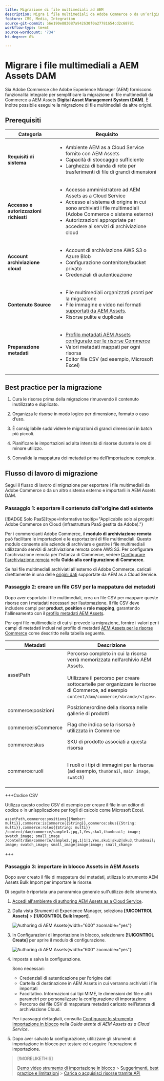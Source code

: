 ```yaml
---
title: Migrazione di file multimediali ad AEM
description: Migra i file multimediali da Adobe Commerce o da un’origine esterna a AEM Assets DAM.
feature: CMS, Media, Integration
source-git-commit: b6e190e883087a942630f0a27781654cd2c68781
workflow-type: tm+mt
source-wordcount: '734'
ht-degree: 0%

---
```



# Migrare i file multimediali a AEM Assets DAM

Sia Adobe Commerce che Adobe Experience Manager (AEM) forniscono funzionalità integrate per semplificare la migrazione di file multimediali da Commerce a AEM Assets **Digital Asset Management System (DAM)**. È inoltre possibile eseguire la migrazione di file multimediali da altre origini.

## Prerequisiti

| Categoria | Requisito |
|----------|-------------|
| **Requisiti di sistema** | <ul><li>Ambiente AEM as a Cloud Service fornito con AEM Assets</li><li>Capacità di stoccaggio sufficiente</li><li>Larghezza di banda di rete per trasferimenti di file di grandi dimensioni</li></ul> |
| **Accesso e autorizzazioni richiesti** | <ul><li>Accesso amministratore ad AEM Assets as a Cloud Service</li><li>Accesso al sistema di origine in cui sono archiviati i file multimediali (Adobe Commerce o sistema esterno)</li><li>Autorizzazioni appropriate per accedere ai servizi di archiviazione cloud</li></ul> |
| **Account archiviazione cloud** | <ul><li>Account di archiviazione AWS S3 o Azure Blob</li><li>Configurazione contenitore/bucket privato</li><li>Credenziali di autenticazione</li></ul> |
| **Contenuto Source** | <ul><li>File multimediali organizzati pronti per la migrazione</li><li>File immagine e video nei formati <a href="https://experienceleague.adobe.com/en/docs/experience-manager-cloud-service/content/assets/file-format-support#image-formats"> supportati da AEM Assets</a>.</li><li>Risorse pulite e duplicate</li></li> |
| **Preparazione metadati** | <ul><li><a href="https://experienceleague.adobe.com/en/docs/commerce-admin/content-design/aem-asset-management/getting-started/aem-assets-configure-aem">Profilo metadati AEM Assets configurato per le risorse Commerce</a></li><li>Valori metadati mappati per ogni risorsa</li><li>Editor file CSV (ad esempio, Microsoft Excel)</li></ul> |

## Best practice per la migrazione

1. Cura le risorse prima della migrazione rimuovendo il contenuto inutilizzato e duplicato.

1. Organizza le risorse in modo logico per dimensione, formato o caso d’uso.

1. È consigliabile suddividere le migrazioni di grandi dimensioni in batch più piccoli.

1. Pianificare le importazioni ad alta intensità di risorse durante le ore di minore utilizzo.

1. Convalida la mappatura dei metadati prima dell’importazione completa.

## Flusso di lavoro di migrazione

Segui il flusso di lavoro di migrazione per esportare i file multimediali da Adobe Commerce o da un altro sistema esterno e importarli in AEM Assets DAM.

### Passaggio 1: esportare il contenuto dall&#39;origine dati esistente

[!BADGE Solo PaaS]{type=Informative tooltip="Applicabile solo ai progetti Adobe Commerce on Cloud (infrastruttura PaaS gestita da Adobe)."}

Per i commercianti Adobe Commerce, il **modulo di archiviazione remota** può facilitare le importazioni e le esportazioni di file multimediali. Questo modulo consente alle aziende di archiviare e gestire i file multimediali utilizzando servizi di archiviazione remota come AWS S3. Per configurare l&#39;archiviazione remota per l&#39;istanza di Commerce, vedere [Configurare l&#39;archiviazione remota](https://experienceleague.adobe.com/en/docs/commerce-operations/configuration-guide/storage/remote-storage/remote-storage-aws-s3) nella **Guida alla configurazione di Commerce**.

Se hai file multimediali archiviati all&#39;esterno di Adobe Commerce, caricali direttamente in una delle [origini dati](https://experienceleague.adobe.com/en/docs/experience-manager-cloud-service/content/assets/assets-view/bulk-import-assets-view#prerequisites) supportate da AEM as a Cloud Service.

### Passaggio 2: creare un file CSV per la mappatura dei metadati

Dopo aver esportato i file multimediali, crea un file CSV per mappare queste risorse con i metadati necessari per l’automazione. Il file CSV deve includere campi per **product**, **position** e **role mapping**, garantendo l&#39;allineamento con il [profilo metadati AEM Assets](configure-aem.md#configure-a-metadata-profile).

Per ogni file multimediale di cui si prevede la migrazione, fornire i valori per i campi di metadati inclusi nel profilo di metadati [AEM Assets per le risorse Commerce](configure-aem.md) come descritto nella tabella seguente.

| Metadati | Descrizione | Valore |
|-------|-------------|--------|
| assetPath | Percorso completo in cui la risorsa verrà memorizzata nell’archivio AEM Assets.<br><br>Utilizzare il percorso per creare sottocartelle per organizzare le risorse di Commerce, ad esempio `content/dam/commerce/<brand>/<type>`. | `/content/dam/commerce/<sub-folder>/..<filename>` |
| commerce:posizioni | Posizione/ordine della risorsa nelle gallerie di prodotti | Più valori numerici separati da barre verticali (vedere file csv) |
| commerce:isCommerce | Flag che indica se la risorsa è utilizzata in Commerce | `Yes` |
| commerce:skus | SKU di prodotto associati a questa risorsa | Più valori stringa separati da barre verticali (vedere file csv) |
| commerce:ruoli | I ruoli o i tipi di immagini per la risorsa (ad esempio, `thumbnail`, `main image`, `swatch`) | Più valori separati da punto e virgola (ad esempio, &quot;miniatura; immagine; swatch_image; small_image&quot;) |

+++Codice CSV

Utilizza questo codice CSV di esempio per creare il file in un editor di codice o in un’applicazione per fogli di calcolo come Microsoft Excel.

```csv
assetPath,commerce:positions{{Number: multi}},commerce:isCommerce{{String}},commerce:skus{{String: multi}},commerce:roles{{String: multi}}
/content/dam/commerce/sample1.jpg,1,Yes,sku1,thumbnail; image; swatch_image; small_image
/content/dam/commerce/sample2.jpg,1|1|1,Yes,sku1|sku2|sku3,thumbnail; image; swatch_image; small_image|image|image; small_change
```

+++

### Passaggio 3: importare in blocco Assets in AEM Assets

Dopo aver creato il file di mappatura dei metadati, utilizza lo strumento AEM Assets Bulk Import per importare le risorse.

Di seguito è riportata una panoramica generale sull&#39;utilizzo dello strumento.

1. [Accedi all&#39;ambiente di authoring AEM Assets as a Cloud Service](https://experienceleague.adobe.com/en/docs/experience-manager-cloud-service/content/onboarding/journey/aem-users#login-aem).

1. Dalla vista Strumenti di Experience Manager, seleziona **[!UICONTROL Assets]** > **[!UICONTROL Bulk Import]**.

   ![Authoring di AEM Assets](../assets/aem-assets-bulk-import-selection.png){width="600" zoomable="yes"}

1. In Configurazioni di importazione in blocco, selezionare **[!UICONTROL Create]** per aprire il modulo di configurazione.

   ![Authoring di AEM Assets](../assets/aem-assets-bulk-import-configuration.png){width="600" zoomable="yes"}

1. Imposta e salva la configurazione.

   Sono necessari:

   * Credenziali di autenticazione per l’origine dati
   * Cartella di destinazione in AEM Assets in cui verranno archiviati i file importati
   * Facoltativo. Informazioni sui tipi MIME, le dimensioni del file e altri parametri per personalizzare la configurazione di importazione
   * Percorso del file CSV di mappatura metadati caricato nell’istanza di archiviazione Cloud.

   Per i passaggi dettagliati, consulta [Configurare lo strumento Importazione in blocco](https://experienceleague.adobe.com/en/docs/experience-manager-cloud-service/content/assets/manage/add-assets#configure-bulk-ingestor-tool) nella *Guida utente di AEM Assets as a Cloud Service*.

1. Dopo aver salvato la configurazione, utilizzare gli strumenti di importazione in blocco per testare ed eseguire l&#39;operazione di importazione.

>[!MORELIKETHIS]
>
> [Demo video strumento di importazione in blocco](https://experienceleague.adobe.com/en/docs/experience-manager-cloud-service/content/assets/manage/add-assets#asset-bulk-ingestor)
> &#x200B;> [Suggerimenti, best practice e limitazioni](https://experienceleague.adobe.com/en/docs/experience-manager-cloud-service/content/assets/manage/add-assets#tips-limitations)
> &#x200B;> [Carica o acquisisci risorse tramite API](https://experienceleague.adobe.com/en/docs/experience-manager-cloud-service/content/assets/admin/developer-reference-material-apis#asset-upload)
